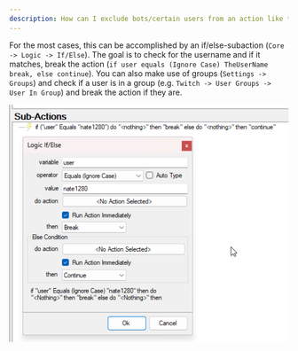 ```yaml
---
description: How can I exclude bots/certain users from an action like *First Words*?
---
```


For the most cases, this can be accomplished by an if/else-subaction (`Core -> Logic -> If/Else`). The goal is to check for the username and if it matches, break the action (`if user equals (Ignore Case) TheUserName break, else continue`). You can also make use of groups (`Settings -> Groups`) and check if a user is in a group (e.g. `Twitch -> User Groups -> User In Group`) and break the action if they are.

![Exclude User Example](../assets/exclude-user.png)
